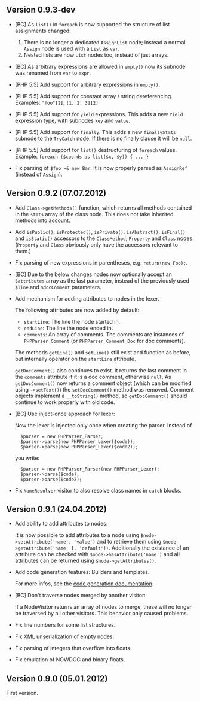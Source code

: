 Version 0.9.3-dev
-----------------

* [BC] As `list()` in `foreach` is now supported the structure of list assignments changed:

  1. There is no longer a dedicated `AssignList` node; instead a normal `Assign` node is used with a `List` as  `var`.
  2. Nested lists are now `List` nodes too, instead of just arrays.

* [BC] As arbitrary expressions are allowed in `empty()` now its subnode was renamed from `var` to `expr`.

* [PHP 5.5] Add support for arbitrary expressions in `empty()`.

* [PHP 5.5] Add support for constant array / string dereferencing.
  Examples: `"foo"[2]`, `[1, 2, 3][2]`

* [PHP 5.5] Add support for `yield` expressions. This adds a new `Yield` expression type, with subnodes `key` and
  `value`.

* [PHP 5.5] Add support for `finally`. This adds a new `finallyStmts` subnode to the `TryCatch` node. If there is no
  finally clause it will be `null`.

* [PHP 5.5] Add support for `list()` destructuring of `foreach` values.
  Example: `foreach ($coords as list($x, $y)) { ... }`

* Fix parsing of `$foo =& new Bar`. It is now properly parsed as `AssignRef` (instead of `Assign`).

Version 0.9.2 (07.07.2012)
--------------------------

* Add `Class->getMethods()` function, which returns all methods contained in the `stmts` array of the class node. This
  does not take inherited methods into account.

* Add `isPublic()`, `isProtected()`, `isPrivate()`. `isAbstract()`, `isFinal()` and `isStatic()` accessors to the
  `ClassMethod`, `Property` and `Class` nodes. (`Property` and `Class` obviously only have the accessors relevant to
  them.)

* Fix parsing of new expressions in parentheses, e.g. `return(new Foo);`.

* [BC] Due to the below changes nodes now optionally accept an `$attributes` array as the
  last parameter, instead of the previously used `$line` and `$docComment` parameters.

* Add mechanism for adding attributes to nodes in the lexer.

  The following attributes are now added by default:

   * `startLine`: The line the node started in.
   * `endLine`: The line the node ended in.
   * `comments`: An array of comments. The comments are instances of `PHPParser_Comment`
     (or `PHPParser_Comment_Doc` for doc comments).

  The methods `getLine()` and `setLine()` still exist and function as before, but internally
  operator on the `startLine` attribute.

  `getDocComment()` also continues to exist. It returns the last comment in the `comments`
  attribute if it is a doc comment, otherwise `null`. As `getDocComment()` now returns a
  comment object (which can be modified using `->setText()`) the `setDocComment()` method was
  removed. Comment objects implement a `__toString()` method, so `getDocComment()` should
  continue to work properly with old code.

* [BC] Use inject-once approach for lexer:

  Now the lexer is injected only once when creating the parser. Instead of

        $parser = new PHPParser_Parser;
        $parser->parse(new PHPParser_Lexer($code));
        $parser->parse(new PHPParser_Lexer($code2));

  you write:

        $parser = new PHPParser_Parser(new PHPParser_Lexer);
        $parser->parse($code);
        $parser->parse($code2);

* Fix `NameResolver` visitor to also resolve class names in `catch` blocks.

Version 0.9.1 (24.04.2012)
--------------------------

* Add ability to add attributes to nodes:

  It is now possible to add attributes to a node using `$node->setAttribute('name', 'value')` and to retrieve them using
  `$node->getAttribute('name' [, 'default'])`. Additionally the existance of an attribute can be checked with
  `$node->hasAttribute('name')` and all attributes can be returned using `$node->getAttributes()`.

* Add code generation features: Builders and templates.

  For more infos, see the [code generation documentation][1].

* [BC] Don't traverse nodes merged by another visitor:

  If a NodeVisitor returns an array of nodes to merge, these will no longer be traversed by all other visitors. This
  behavior only caused problems.

* Fix line numbers for some list structures.
* Fix XML unserialization of empty nodes.
* Fix parsing of integers that overflow into floats.
* Fix emulation of NOWDOC and binary floats.

Version 0.9.0 (05.01.2012)
--------------------------

First version.

 [1]: https://github.com/nikic/PHP-Parser/blob/master/doc/3_Code_generation.markdown